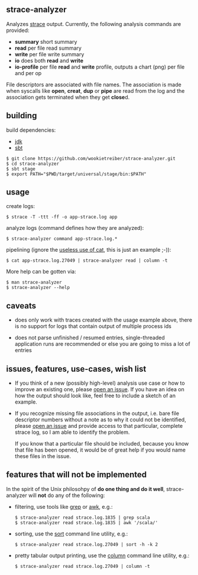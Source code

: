 strace-analyzer
---------------

Analyzes [strace][] output. Currently, the following analysis commands are provided:

- **summary** short summary
- **read** per file read summary
- **write** per file write summary
- **io** does both **read** and **write**
- **io-profile** per file **read** and **write** profile, outputs a chart (png) per file and per op

File descriptors are associated with file names. The association is made when syscalls like **open**, **creat**, **dup** or **pipe** are read from the log and the association gets terminated when they get **close**d.

building
--------

build dependencies:

- [jdk][]
- [sbt][]

```console
$ git clone https://github.com/wookietreiber/strace-analyzer.git
$ cd strace-analyzer
$ sbt stage
$ export PATH="$PWD/target/universal/stage/bin:$PATH"
```

usage
-----

create logs:

```console
$ strace -T -ttt -ff -o app-strace.log app
```

analyze logs (command defines how they are analyzed):

```console
$ strace-analyzer command app-strace.log.*
```

pipelining (ignore the [useless use of cat][uucaletter], this is just an example ;-)):

```console
$ cat app-strace.log.27049 | strace-analyzer read | column -t
```

More help can be gotten via:

```console
$ man strace-analyzer
$ strace-analyzer --help
```

caveats
-------

-   does only work with traces created with the usage example above, there is no support for logs that contain output of multiple process ids

-   does not parse unfinished / resumed entries, single-threaded application runs are recommended or else you are going to miss a lot of entries

issues, features, use-cases, wish list
--------------------------------------

-   If you think of a new (possibly high-level) analysis use case or how to improve an existing one, please [open an issue][newissue]. If you have an idea on how the output should look like, feel free to include a sketch of an example.

-   If you recognize missing file associations in the output, i.e. bare file descriptor numbers without a note as to why it could not be identified, please [open an issue][newissue] and provide access to that particular, complete strace log, so I am able to identify the problem.

    If you know that a particular file should be included, because you know that file has been opened, it would be of great help if you would name these files in the issue.

features that will not be implemented
-------------------------------------

In the spirit of the Unix philosohpy of **do one thing and do it well**, strace-analyzer will **not** do any of the following:

-   filtering, use tools like [grep][] or [awk][], e.g.:

    ```console
    $ strace-analyzer read strace.log.1835 | grep scala
    $ strace-analyzer read strace.log.1835 | awk '/scala/'
    ```

-   sorting, use the [sort][] command line utility, e.g.:

    ```console
    $ strace-analyzer read strace.log.27049 | sort -h -k 2
    ```

-   pretty tabular output printing, use the [column][] command line utility, e.g.:

    ```console
    $ strace-analyzer read strace.log.27049 | column -t
    ```

[awk]: http://man7.org/linux/man-pages/man1/gawk.1.html "gawk man page"
[column]: http://man7.org/linux/man-pages/man1/column.1.html "column man page"
[grep]: http://man7.org/linux/man-pages/man1/grep.1.html "grep man page"
[jdk]: https://en.wikipedia.org/wiki/Java_Development_Kit "Java Development Kit"
[newissue]: https://github.com/wookietreiber/strace-analyzer/issues/new "open new issue"
[sbt]: http://www.scala-sbt.org/ "sbt"
[sort]: http://man7.org/linux/man-pages/man1/sort.1.html "sort man page"
[strace]: http://sourceforge.net/projects/strace/ "strace home page"
[uucaletter]: http://porkmail.org/era/unix/award.html#uucaletter "useless use of cat award form letter"
